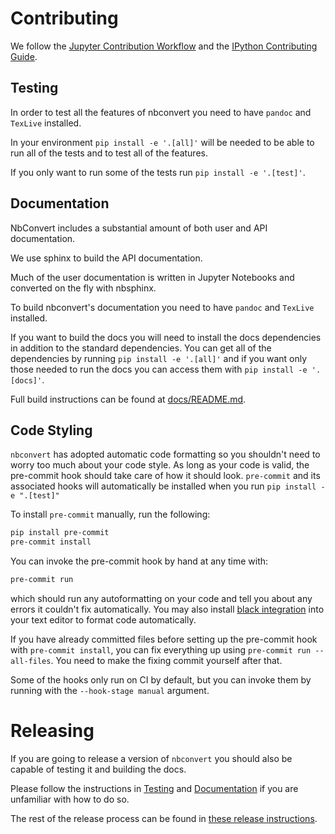 # Contributing

We follow the
[Jupyter Contribution Workflow](https://jupyter.readthedocs.io/en/latest/contributing/content-contributor.html)
and the [IPython Contributing Guide](https://github.com/ipython/ipython/blob/master/CONTRIBUTING.md).

## Testing

In order to test all the features of nbconvert you need to have `pandoc` and
`TexLive` installed.

In your environment `pip install -e '.[all]'` will be needed to be able to
run all of the tests and to test all of the features.

If you only want to run some of the tests run `pip install -e '.[test]'`.

## Documentation

NbConvert includes a substantial amount of both user and API documentation.

We use sphinx to build the API documentation.

Much of the user documentation is written in Jupyter Notebooks and converted on the fly with nbsphinx.

To build nbconvert's documentation you need to have `pandoc` and
`TexLive` installed.

If you want to build the docs you will need to install the docs dependencies in addition to
the standard dependencies. You can get all of the dependencies by running `pip install -e '.[all]'` and if you want only those needed to run the docs you can access them with `pip install -e '.[docs]'`.

Full build instructions can be found at [docs/README.md](docs/README.md).

## Code Styling

`nbconvert` has adopted automatic code formatting so you shouldn't
need to worry too much about your code style.
As long as your code is valid,
the pre-commit hook should take care of how it should look.
`pre-commit` and its associated hooks will automatically be installed when
you run `pip install -e ".[test]"`

To install `pre-commit` manually, run the following:

```bash
pip install pre-commit
pre-commit install
```

You can invoke the pre-commit hook by hand at any time with:

```bash
pre-commit run
```

which should run any autoformatting on your code
and tell you about any errors it couldn't fix automatically.
You may also install [black integration](https://github.com/psf/black#editor-integration)
into your text editor to format code automatically.

If you have already committed files before setting up the pre-commit
hook with `pre-commit install`, you can fix everything up using
`pre-commit run --all-files`. You need to make the fixing commit
yourself after that.

Some of the hooks only run on CI by default, but you can invoke them by
running with the `--hook-stage manual` argument.

# Releasing

If you are going to release a version of `nbconvert` you should also be capable
of testing it and building the docs.

Please follow the instructions in [Testing](#testing) and [Documentation](#documentation) if
you are unfamiliar with how to do so.

The rest of the release process can be found in [these release instructions](./docs/source/development_release.rst).
